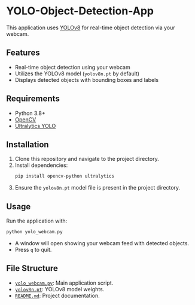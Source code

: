 # YOLO-Object-Detection-App

This application uses [YOLOv8](https://github.com/ultralytics/ultralytics) for real-time object detection via your webcam.

## Features

- Real-time object detection using your webcam
- Utilizes the YOLOv8 model (`yolov8n.pt` by default)
- Displays detected objects with bounding boxes and labels

## Requirements

- Python 3.8+
- [OpenCV](https://pypi.org/project/opencv-python/)
- [Ultralytics YOLO](https://pypi.org/project/ultralytics/)

## Installation

1. Clone this repository and navigate to the project directory.
2. Install dependencies:
    ```sh
    pip install opencv-python ultralytics
    ```
3. Ensure the `yolov8n.pt` model file is present in the project directory.

## Usage

Run the application with:

```sh
python yolo_webcam.py
```

- A window will open showing your webcam feed with detected objects.
- Press `q` to quit.

## File Structure

- [`yolo_webcam.py`](yolo_webcam.py): Main application script.
- [`yolov8n.pt`](yolov8n.pt): YOLOv8 model weights.
- [`README.md`](README.md): Project documentation.


